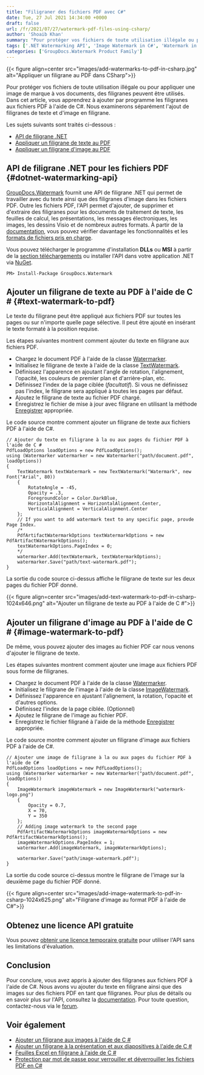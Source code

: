 ```yaml
---
title: "Filigraner des fichiers PDF avec C#"
date: Tue, 27 Jul 2021 14:34:00 +0000
draft: false
url: /fr/2021/07/27/watermark-pdf-files-using-csharp/
author: 'Shoaib Khan'
summary: "Pour protéger vos fichiers de toute utilisation illégale ou pour apposer une image de marque sur vos documents, des filigranes peuvent être utilisés . Dans cet article, vous apprendrez à ajouter par programme les filigranes aux fichiers PDF à l'aide de C#. Nous examinerons séparément l'ajout de filigranes de texte et d'image en filigrane."
tags: ['.NET Watermarking API', 'Image Watermark in C#', 'Watermark in C#', 'Watermark PDF in C#', 'Watermark Text in C#']
categories: ['GroupDocs.Watermark Product Family']
---
```




{{< figure align=center src="images/add-watermarks-to-pdf-in-csharp.jpg" alt="Appliquer un filigrane au PDF dans CSharp">}}


Pour protéger vos fichiers de toute utilisation illégale ou pour appliquer une image de marque à vos documents, des filigranes peuvent être utilisés. Dans cet article, vous apprendrez à ajouter par programme les filigranes aux fichiers PDF à l'aide de C#. Nous examinerons séparément l'ajout de filigranes de texte et d'image en filigrane.

Les sujets suivants sont traités ci-dessous :

* [API de filigrane .NET][1]
* [Appliquer un filigrane de texte au PDF][2]
* [Appliquer un filigrane d'image au PDF][3]

## API de filigrane .NET pour les fichiers PDF {#dotnet-watermarking-api}

[GroupDocs.Watermark][4] fournit une API de filigrane .NET qui permet de travailler avec du texte ainsi que des filigranes d'image dans les fichiers PDF. Outre les fichiers PDF, l'API permet d'ajouter, de supprimer et d'extraire des filigranes pour les documents de traitement de texte, les feuilles de calcul, les présentations, les messages électroniques, les images, les dessins Visio et de nombreux autres formats. À partir de la [documentation][5], vous pouvez vérifier davantage les fonctionnalités et les [formats de fichiers pris en charge][6].

Vous pouvez télécharger le programme d'installation **DLLs** ou **MSI** à partir de la [section téléchargements][7] ou installer l'API dans votre application .NET via [NuGet][8].

```
PM> Install-Package GroupDocs.Watermark
```

## Ajouter un filigrane de texte au PDF à l'aide de C # {#text-watermark-to-pdf}

Le texte du filigrane peut être appliqué aux fichiers PDF sur toutes les pages ou sur n'importe quelle page sélective. Il peut être ajouté en insérant le texte formaté à la position requise.

Les étapes suivantes montrent comment ajouter du texte en filigrane aux fichiers PDF.

* Chargez le document PDF à l'aide de la classe [Watermarker][9].
* Initialisez le filigrane de texte à l'aide de la classe [TextWatermark][10].
* Définissez l'apparence en ajoutant l'angle de rotation, l'alignement, l'opacité, les couleurs de premier plan et d'arrière-plan, etc.
* Définissez l'index de la page ciblée (_facultatif_). Si vous ne définissez pas l'index, le filigrane sera appliqué à toutes les pages par défaut.
* Ajoutez le filigrane de texte au fichier PDF chargé.
* Enregistrez le fichier de mise à jour avec filigrane en utilisant la méthode [Enregistrer][11] appropriée.

Le code source montre comment ajouter un filigrane de texte aux fichiers PDF à l'aide de C#.

```
// Ajouter du texte en filigrane à la ou aux pages du fichier PDF à l'aide de C #
PdfLoadOptions loadOptions = new PdfLoadOptions();
using (Watermarker watermarker = new Watermarker("path/document.pdf", loadOptions))
{
    TextWatermark textWatermark = new TextWatermark("Watermark", new Font("Arial", 80))
    {
        RotateAngle = -45,
        Opacity = .3,
        ForegroundColor = Color.DarkBlue,
        HorizontalAlignment = HorizontalAlignment.Center,
        VerticalAlignment = VerticalAlignment.Center
    };
    // If you want to add watermark text to any specific page, provde Page Index.
    /*
    PdfArtifactWatermarkOptions textWatermarkOptions = new PdfArtifactWatermarkOptions();
    textWatermarkOptions.PageIndex = 0;
    */
    watermarker.Add(textWatermark, textWatermarkOptions);
    watermarker.Save("path/text-watermark.pdf");
}
```

La sortie du code source ci-dessus affiche le filigrane de texte sur les deux pages du fichier PDF donné.



{{< figure align=center src="images/add-text-watermark-to-pdf-in-csharp-1024x646.png" alt="Ajouter un filigrane de texte au PDF à l'aide de C #">}}


## Ajouter un filigrane d'image au PDF à l'aide de C # {#image-watermark-to-pdf}

De même, vous pouvez ajouter des images au fichier PDF car nous venons d'ajouter le filigrane de texte.

Les étapes suivantes montrent comment ajouter une image aux fichiers PDF sous forme de filigranes.

* Chargez le document PDF à l'aide de la classe [Watermarker][12].
* Initialisez le filigrane de l'image à l'aide de la classe [ImageWatermark][13].
* Définissez l'apparence en ajustant l'alignement, la rotation, l'opacité et d'autres options.
* Définissez l'index de la page ciblée. (Optionnel)
* Ajoutez le filigrane de l'image au fichier PDF.
* Enregistrez le fichier filigrané à l'aide de la méthode [Enregistrer][14] appropriée.

Le code source montre comment ajouter un filigrane d'image aux fichiers PDF à l'aide de C#.

```
// Ajouter une image de filigrane à la ou aux pages du fichier PDF à l'aide de C# 
PdfLoadOptions loadOptions = new PdfLoadOptions();
using (Watermarker watermarker = new Watermarker("path/document.pdf", loadOptions))
{
    ImageWatermark imageWatermark = new ImageWatermark("watermark-logo.png")
    {
        Opacity = 0.7,
        X = 70,
        Y = 350
    };
    // Adding image watermark to the second page  
    PdfArtifactWatermarkOptions imageWatermarkOptions = new PdfArtifactWatermarkOptions();
    imageWatermarkOptions.PageIndex = 1;
    watermarker.Add(imageWatermark, imageWatermarkOptions);

    watermarker.Save("path/image-watermark.pdf");
}
```

La sortie du code source ci-dessus montre le filigrane de l'image sur la deuxième page du fichier PDF donné.



{{< figure align=center src="images/add-image-watermark-to-pdf-in-csharp-1024x625.png" alt="Filigrane d'image au format PDF à l'aide de C#">}}


## Obtenez une licence API gratuite

Vous pouvez [obtenir une licence temporaire gratuite][15] pour utiliser l'API sans les limitations d'évaluation.

## Conclusion

Pour conclure, vous avez appris à ajouter des filigranes aux fichiers PDF à l'aide de C#. Nous avons vu ajouter du texte en filigrane ainsi que des images sur des fichiers PDF en tant que filigranes. Pour plus de détails ou en savoir plus sur l'API, consultez la [documentation][16]. Pour toute question, contactez-nous via le [forum][17].

## Voir également

* [Ajouter un filigrane aux images à l'aide de C #][18]
* [Ajouter un filigrane à la présentation et aux diapositives à l'aide de C #][19]
* [Feuilles Excel en filigrane à l'aide de C #][20]
* [Protection par mot de passe pour verrouiller et déverrouiller les fichiers PDF en C#][21]







[1]: #dotnet-watermarking-api
[2]: #text-watermark-to-pdf
[3]: #image-watermark-to-pdf
[4]: https://docs.groupdocs.com/watermark
[5]: https://docs.groupdocs.com/watermark/net
[6]: https://docs.groupdocs.com/watermark/net/supported-document-formats/
[7]: https://downloads.groupdocs.com/watermark
[8]: https://www.nuget.org/packages/groupdocs.watermark
[9]: https://apireference.groupdocs.com/watermark/net/groupdocs.watermark/watermarker
[10]: https://apireference.groupdocs.com/watermark/net/groupdocs.watermark.watermarks/textwatermark
[11]: https://apireference.groupdocs.com/watermark/net/groupdocs.watermark/watermarker/methods/save/index
[12]: https://apireference.groupdocs.com/watermark/net/groupdocs.watermark/watermarker
[13]: https://apireference.groupdocs.com/watermark/net/groupdocs.watermark.watermarks/imagewatermark
[14]: https://apireference.groupdocs.com/watermark/net/groupdocs.watermark/watermarker/methods/save/index
[15]: https://purchase.groupdocs.com/temporary-license
[16]: https://docs.groupdocs.com/watermark/
[17]: https://forum.groupdocs.com/
[18]: https://blog.groupdocs.com/2020/12/20/add-watermark-to-images-using-csharp-dotnet/
[19]: https://blog.groupdocs.com/2021/05/01/add-watermark-to-presentations-using-csharp/
[20]: https://blog.groupdocs.com/2021/11/04/watermark-excel-sheets-using-csharp/
[21]: https://blog.groupdocs.com/2021/11/17/password-protection-to-pdf-files-in-csharp/



